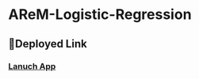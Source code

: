 # AReM-Logistic-Regression
## 🚀Deployed Link

### [Lanuch App](https://ai41-regression.herokuapp.com/)
